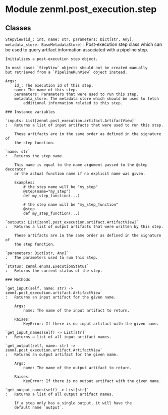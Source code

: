 Module zenml.post_execution.step
================================

Classes
-------

`StepView(id_: int, name: str, parameters: Dict[str, Any], metadata_store: BaseMetadataStore)`
:   Post-execution step class which can be used to query
    artifact information associated with a pipeline step.
    
    Initializes a post-execution step object.
    
    In most cases `StepView` objects should not be created manually
    but retrieved from a `PipelineRunView` object instead.
    
    Args:
        id_: The execution id of this step.
        name: The name of this step.
        parameters: Parameters that were used to run this step.
        metadata_store: The metadata store which should be used to fetch
            additional information related to this step.

    ### Instance variables

    `inputs: List[zenml.post_execution.artifact.ArtifactView]`
    :   Returns a list of input artifacts that were used to run this step.
        
        These artifacts are in the same order as defined in the signature of
        the step function.

    `name: str`
    :   Returns the step name.
        
        This name is equal to the name argument passed to the @step decorator
        or the actual function name if no explicit name was given.
        
        Examples:
            # the step name will be "my_step"
            @step(name="my_step")
            def my_step_function(...)
        
            # the step name will be "my_step_function"
            @step
            def my_step_function(...)

    `outputs: List[zenml.post_execution.artifact.ArtifactView]`
    :   Returns a list of output artifacts that were written by this step.
        
        These artifacts are in the same order as defined in the signature of
        the step function.

    `parameters: Dict[str, Any]`
    :   The parameters used to run this step.

    `status: zenml.enums.ExecutionStatus`
    :   Returns the current status of the step.

    ### Methods

    `get_input(self, name: str) ‑> zenml.post_execution.artifact.ArtifactView`
    :   Returns an input artifact for the given name.
        
        Args:
            name: The name of the input artifact to return.
        
        Raises:
            KeyError: If there is no input artifact with the given name.

    `get_input_names(self) ‑> List[str]`
    :   Returns a list of all input artifact names.

    `get_output(self, name: str) ‑> zenml.post_execution.artifact.ArtifactView`
    :   Returns an output artifact for the given name.
        
        Args:
            name: The name of the output artifact to return.
        
        Raises:
            KeyError: If there is no output artifact with the given name.

    `get_output_names(self) ‑> List[str]`
    :   Returns a list of all output artifact names.
        
        If a step only has a single output, it will have the
        default name `output`.